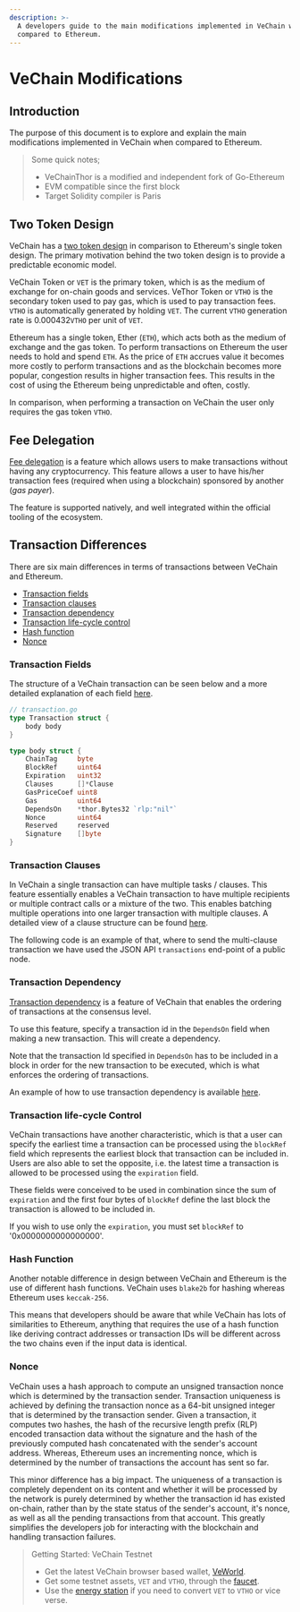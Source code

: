 ```yaml
---
description: >-
  A developers guide to the main modifications implemented in VeChain when
  compared to Ethereum.
---
```


# VeChain Modifications

## Introduction

The purpose of this document is to explore and explain the main modifications implemented in VeChain when compared to Ethereum.

> Some quick notes;
>
> * VeChainThor is a modified and independent fork of Go-Ethereum
> * EVM compatible since the first block
> * Target Solidity compiler is Paris

## Two Token Design

VeChain has a [two token design](../../introduction-to-vechain/dual-token-economic-model/) in comparison to Ethereum's single token design. The primary motivation behind the two token design is to provide a predictable economic model.

VeChain Token or `VET` is the primary token, which is as the medium of exchange for on-chain goods and services. VeThor Token or `VTHO` is the secondary token used to pay gas, which is used to pay transaction fees. `VTHO` is automatically generated by holding `VET`. The current `VTHO` generation rate is 0.000432`VTHO` per unit of `VET`.

Ethereum has a single token, Ether (`ETH`), which acts both as the medium of exchange and the gas token. To perform transactions on Ethereum the user needs to hold and spend `ETH`. As the price of `ETH` accrues value it becomes more costly to perform transactions and as the blockchain becomes more popular, congestion results in higher transaction fees. This results in the cost of using the Ethereum being unpredictable and often, costly.

In comparison, when performing a transaction on VeChain the user only requires the gas token `VTHO`.

## Fee Delegation

[Fee delegation](../transactions/meta-transaction-features/fee-delegation/) is a feature which allows users to make transactions without having any cryptocurrency. This feature allows a user to have his/her transaction fees (required when using a blockchain) sponsored by another (_gas payer_).

The feature is supported natively, and well integrated within the official tooling of the ecosystem.&#x20;

## Transaction Differences

There are six main differences in terms of transactions between VeChain and Ethereum.

* [Transaction fields](vechain-modifications.md#transaction-model)
* [Transaction clauses](vechain-modifications.md#transaction-model-1)
* [Transaction dependency](vechain-modifications.md#transaction-dependency)
* [Transaction life-cycle control](vechain-modifications.md#transaction-life-cycle-control)
* [Hash function](vechain-modifications.md#hash-function)
* [Nonce](vechain-modifications.md#nonce)

### Transaction Fields <a href="#transaction-model" id="transaction-model"></a>

The structure of a VeChain transaction can be seen below and a more detailed explanation of each field [here](../transactions/transaction-model.md).

```go
// transaction.go
type Transaction struct {
	body body
}

type body struct {
	ChainTag     byte			
	BlockRef     uint64
	Expiration   uint32
	Clauses      []*Clause
	GasPriceCoef uint8
	Gas          uint64
	DependsOn    *thor.Bytes32 `rlp:"nil"`
	Nonce        uint64
	Reserved     reserved
	Signature    []byte
}
```

### Transaction Clauses <a href="#transaction-model" id="transaction-model"></a>

In VeChain a single transaction can have multiple tasks / clauses. This feature essentially enables a VeChain transaction to have multiple recipients or multiple contract calls or a mixture of the two. This enables batching multiple operations into one larger transaction with multiple clauses. A detailed view of a clause structure can be found [here](../transactions/meta-transaction-features/clauses-multi-task-transaction.md).

The following code is an example of that, where to send the multi-clause transaction we have used the JSON API `transactions` end-point of a public node.  

### Transaction Dependency <a href="#transaction-dependency" id="transaction-dependency"></a>

[Transaction dependency](../transactions/meta-transaction-features/transaction-dependency.md) is a feature of VeChain that enables the ordering of transactions at the consensus level.&#x20;

To use this feature, specify a transaction id in the `DependsOn` field when making a new transaction. This will create a dependency.&#x20;

Note that the transaction Id specified in `DependsOn` has to be included in a block in order for the new transaction to be executed, which is what enforces the ordering of transactions.&#x20;

An example of how to use transaction dependency is available [here](https://docs.vechain.org/developer-resources/sdks-and-providers/sdk/transactions#example-transaction-dependency).

### Transaction life-cycle Control

VeChain transactions have another characteristic, which is that a user can specify the earliest time a transaction can be processed using the `blockRef` field which represents the earliest block that transaction can be included in. Users are also able to set the opposite, i.e. the latest time a transaction is allowed to be processed using the `expiration` field.&#x20;

These fields were conceived to be used in combination since the sum of `expiration` and the first four bytes of `blockRef` define the last block the transaction is allowed to be included in.

If you wish to use only the `expiration`, you must set `blockRef` to '0x0000000000000000'.

### Hash Function

Another notable difference in design between VeChain and Ethereum is the use of different hash functions. VeChain uses `blake2b` for hashing whereas Ethereum uses `keccak-256`.&#x20;

This means that developers should be aware that while VeChain has lots of similarities to Ethereum, anything that requires the use of a hash function like deriving contract addresses or transaction IDs will be different across the two chains even if the input data is identical.

### Nonce

VeChain uses a hash approach to compute an unsigned transaction nonce which is determined by the transaction sender. Transaction uniqueness is achieved by defining the transaction nonce as a 64-bit unsigned integer that is determined by the transaction sender. Given a transaction, it computes two hashes, the hash of the recursive length prefix (RLP) encoded transaction data without the signature and the hash of the previously computed hash concatenated with the sender's account address. Whereas, Ethereum uses an incrementing nonce, which is determined by the number of transactions the account has sent so far.

This minor difference has a big impact. The uniqueness of a transaction is completely dependent on its content and whether it will be processed by the network is purely determined by whether the transaction id has existed on-chain, rather than by the state status of the sender's account, it's nonce, as well as all the pending transactions from that account. This greatly simplifies the developers job for interacting with the blockchain and handling transaction failures.

> Getting Started: VeChain Testnet
>
> * Get the latest VeChain browser based wallet, [VeWorld](https://www.veworld.net/).
> * Get some testnet assets, `VET` and `VTHO`, through the [faucet](https://faucet.vecha.in/).
> * Use the [energy station](https://energy.outofgas.io/#/) if you need to convert `VET` to `VTHO` or vice verse.
